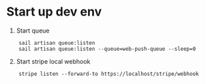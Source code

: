 # **Start up dev env**

1. Start queue

```console
    sail artisan queue:listen
    sail artisan queue:listen --queue=web-push-queue --sleep=0
```

2. Start stripe local webhook

```console
    stripe listen --forward-to https://localhost/stripe/webhook
```
